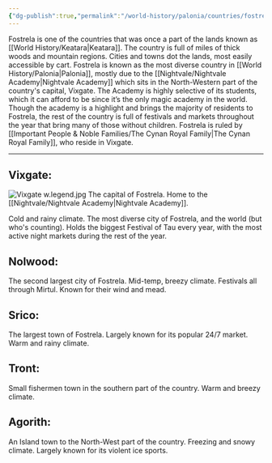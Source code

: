```yaml
---
{"dg-publish":true,"permalink":"/world-history/palonia/countries/fostrela-fahs-trel-uh/"}
---
```



Fostrela is one of the countries that was once a part of the lands known as [[World History/Keatara\|Keatara]]. The country is full of miles of thick woods and mountain regions. Cities and towns dot the lands, most easily accessible by cart. Fostrela is known as the most diverse country in [[World History/Palonia\|Palonia]], mostly due to the [[Nightvale/Nightvale Academy\|Nightvale Academy]] which sits in the North-Western part of the country's capital, Vixgate. The Academy is highly selective of its students, which it can afford to be since it’s the only magic academy in the world. Though the academy is a highlight and brings the majority of residents to Fostrela, the rest of the country is full of festivals and markets throughout the year that bring many of those without children. Fostrela is ruled by [[Important People & Noble Families/The Cynan Royal Family\|The Cynan Royal Family]], who reside in Vixgate.

****

## Vixgate:
![Vixgate w.legend.jpg](/img/user/Vixgate%20w.legend.jpg)
The capital of Fostrela. Home to the [[Nightvale/Nightvale Academy\|Nightvale Academy]].

Cold and rainy climate. The most diverse city of Fostrela, and the world (but who's counting). Holds the biggest Festival of Tau every year, with the most active night markets during the rest of the year.

  

## Nolwood:

The second largest city of Fostrela. Mid-temp, breezy climate. Festivals all through Mirtul. Known for their wind and mead.

  

## Srico:

The largest town of Fostrela. Largely known for its popular 24/7 market. Warm and rainy climate.

  

## Tront:

Small fishermen town in the southern part of the country. Warm and breezy climate.

  

## Agorith:

An Island town to the North-West part of the country. Freezing and snowy climate. Largely known for its violent ice sports.

